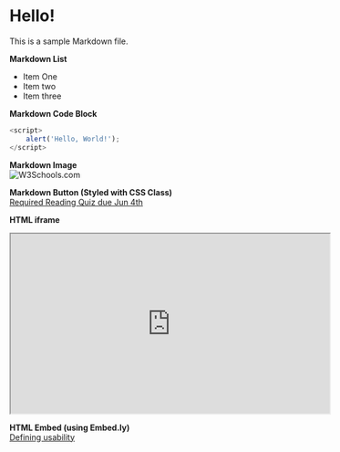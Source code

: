 # Hello!

This is a sample Markdown file.

**Markdown List**
- Item One
- Item two
- Item three

**Markdown Code Block**  
```javascript
<script>
    alert('Hello, World!');
</script>
```

**Markdown Image**  
![W3Schools.com](https://www.w3schools.com/images/w3schools_green.jpg)

**Markdown Button (Styled with CSS Class)**  
[Required Reading Quiz due Jun 4th](https://canvas.sfu.ca/courses/44038/quizzes/166553 ':class=button')

**HTML iframe**  
<iframe width="560" height="315" src="https://www.youtube.com/embed/lJIrF4YjHfQ">
</iframe>  

**HTML Embed (using Embed.ly)**  
<a class="embedly-card" data-card-controls="0" data-card-align="left" href="https://blog.prototypr.io/defining-usability-e7bf42e8abd0">Defining usability</a>

